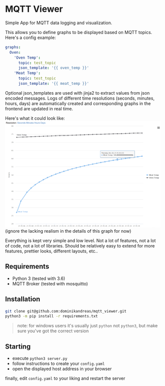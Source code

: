 # MQTT Viewer

Simple App for MQTT data logging and visualization.

This allows you to define graphs to be displayed based 
on MQTT topics. Here's a config example:

```yaml
graphs:
  Oven:
    'Oven Temp':
      topic: test_topic
      json_template: '{{ oven_temp }}'
    'Meat Temp':
      topic: test_topic
      json_template: '{{ meat_temp }}'
```
Optional json_templates are used with jinja2 to extract values from json encoded messages. 
Logs of different time resolutions (seconds, minutes, hours, days) are automatically created
and corresponding graphs in the frontend are updated in real time.

Here's what it could look like:
![graph](https://github.com/dominikandreas/mqtt_viewer/blob/master/graph.png?raw=true)
(ignore the lacking realism in the details of this graph for now)

Everything is kept very simple and low level. Not a lot of 
features, not a lot of code, not a lot of libraries.
Should be relatively easy to extend for more features, 
prettier looks, different layouts, etc..

## Requirements
 - Python 3 (tested with 3.6)
 - MQTT Broker (tested with mosquitto)

## Installation
```bash
git clone git@github.com:dominikandreas/mqtt_viewer.git
python3 -m pip install -r requirements.txt 
```
> note: for windows users it's usually just ``python`` not ``python3``, but make sure you've got the correct version

## Starting
- execute ``python3 server.py``
- follow instructions to create your ``config.yaml``
- open the displayed host address in your browser

finally, edit ``config.yaml`` to your liking and restart the server
